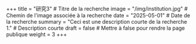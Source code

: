 +++
title = "研究3" # Titre de la recherche
image = "/img/institution.jpg" # Chemin de l'image associée à la recherche
date = "2025-05-01" # Date de la recherche
summary = "Ceci est une description courte de la recherche 1." # Description courte
draft = false # Mettre à false pour rendre la page publique
weight = 3
+++
